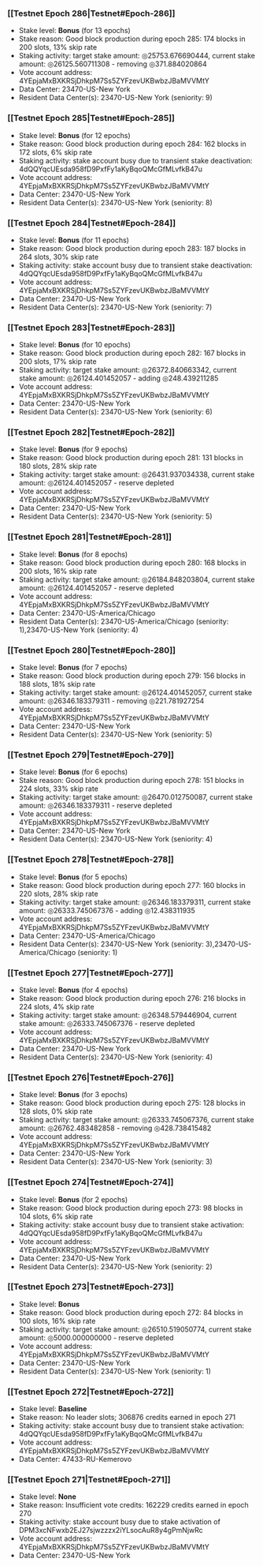 ### [[Testnet Epoch 286|Testnet#Epoch-286]]
* Stake level: **Bonus** (for 13 epochs)
* Stake reason: Good block production during epoch 285: 174 blocks in 200 slots, 13% skip rate
* Staking activity: target stake amount: ◎25753.676690444, current stake amount: ◎26125.560711308 - removing ◎371.884020864
* Vote account address: 4YEpjaMxBXKRSjDhkpM7Ss5ZYFzevUKBwbzJBaMVVMtY
* Data Center: 23470-US-New York
* Resident Data Center(s): 23470-US-New York (seniority: 9)
### [[Testnet Epoch 285|Testnet#Epoch-285]]
* Stake level: **Bonus** (for 12 epochs)
* Stake reason: Good block production during epoch 284: 162 blocks in 172 slots, 6% skip rate
* Staking activity: stake account busy due to transient stake deactivation: 4dQQYqcUEsda958fD9PxfFy1aKyBqoQMcGfMLvfkB47u
* Vote account address: 4YEpjaMxBXKRSjDhkpM7Ss5ZYFzevUKBwbzJBaMVVMtY
* Data Center: 23470-US-New York
* Resident Data Center(s): 23470-US-New York (seniority: 8)
### [[Testnet Epoch 284|Testnet#Epoch-284]]
* Stake level: **Bonus** (for 11 epochs)
* Stake reason: Good block production during epoch 283: 187 blocks in 264 slots, 30% skip rate
* Staking activity: stake account busy due to transient stake deactivation: 4dQQYqcUEsda958fD9PxfFy1aKyBqoQMcGfMLvfkB47u
* Vote account address: 4YEpjaMxBXKRSjDhkpM7Ss5ZYFzevUKBwbzJBaMVVMtY
* Data Center: 23470-US-New York
* Resident Data Center(s): 23470-US-New York (seniority: 7)
### [[Testnet Epoch 283|Testnet#Epoch-283]]
* Stake level: **Bonus** (for 10 epochs)
* Stake reason: Good block production during epoch 282: 167 blocks in 200 slots, 17% skip rate
* Staking activity: target stake amount: ◎26372.840663342, current stake amount: ◎26124.401452057 - adding ◎248.439211285
* Vote account address: 4YEpjaMxBXKRSjDhkpM7Ss5ZYFzevUKBwbzJBaMVVMtY
* Data Center: 23470-US-New York
* Resident Data Center(s): 23470-US-New York (seniority: 6)
### [[Testnet Epoch 282|Testnet#Epoch-282]]
* Stake level: **Bonus** (for 9 epochs)
* Stake reason: Good block production during epoch 281: 131 blocks in 180 slots, 28% skip rate
* Staking activity: target stake amount: ◎26431.937034338, current stake amount: ◎26124.401452057 - reserve depleted
* Vote account address: 4YEpjaMxBXKRSjDhkpM7Ss5ZYFzevUKBwbzJBaMVVMtY
* Data Center: 23470-US-New York
* Resident Data Center(s): 23470-US-New York (seniority: 5)
### [[Testnet Epoch 281|Testnet#Epoch-281]]
* Stake level: **Bonus** (for 8 epochs)
* Stake reason: Good block production during epoch 280: 168 blocks in 200 slots, 16% skip rate
* Staking activity: target stake amount: ◎26184.848203804, current stake amount: ◎26124.401452057 - reserve depleted
* Vote account address: 4YEpjaMxBXKRSjDhkpM7Ss5ZYFzevUKBwbzJBaMVVMtY
* Data Center: 23470-US-America/Chicago
* Resident Data Center(s): 23470-US-America/Chicago (seniority: 1),23470-US-New York (seniority: 4)
### [[Testnet Epoch 280|Testnet#Epoch-280]]
* Stake level: **Bonus** (for 7 epochs)
* Stake reason: Good block production during epoch 279: 156 blocks in 188 slots, 18% skip rate
* Staking activity: target stake amount: ◎26124.401452057, current stake amount: ◎26346.183379311 - removing ◎221.781927254
* Vote account address: 4YEpjaMxBXKRSjDhkpM7Ss5ZYFzevUKBwbzJBaMVVMtY
* Data Center: 23470-US-New York
* Resident Data Center(s): 23470-US-New York (seniority: 5)
### [[Testnet Epoch 279|Testnet#Epoch-279]]
* Stake level: **Bonus** (for 6 epochs)
* Stake reason: Good block production during epoch 278: 151 blocks in 224 slots, 33% skip rate
* Staking activity: target stake amount: ◎26470.012750087, current stake amount: ◎26346.183379311 - reserve depleted
* Vote account address: 4YEpjaMxBXKRSjDhkpM7Ss5ZYFzevUKBwbzJBaMVVMtY
* Data Center: 23470-US-New York
* Resident Data Center(s): 23470-US-New York (seniority: 4)
### [[Testnet Epoch 278|Testnet#Epoch-278]]
* Stake level: **Bonus** (for 5 epochs)
* Stake reason: Good block production during epoch 277: 160 blocks in 220 slots, 28% skip rate
* Staking activity: target stake amount: ◎26346.183379311, current stake amount: ◎26333.745067376 - adding ◎12.438311935
* Vote account address: 4YEpjaMxBXKRSjDhkpM7Ss5ZYFzevUKBwbzJBaMVVMtY
* Data Center: 23470-US-America/Chicago
* Resident Data Center(s): 23470-US-New York (seniority: 3),23470-US-America/Chicago (seniority: 1)
### [[Testnet Epoch 277|Testnet#Epoch-277]]
* Stake level: **Bonus** (for 4 epochs)
* Stake reason: Good block production during epoch 276: 216 blocks in 224 slots, 4% skip rate
* Staking activity: target stake amount: ◎26348.579446904, current stake amount: ◎26333.745067376 - reserve depleted
* Vote account address: 4YEpjaMxBXKRSjDhkpM7Ss5ZYFzevUKBwbzJBaMVVMtY
* Data Center: 23470-US-New York
* Resident Data Center(s): 23470-US-New York (seniority: 4)
### [[Testnet Epoch 276|Testnet#Epoch-276]]
* Stake level: **Bonus** (for 3 epochs)
* Stake reason: Good block production during epoch 275: 128 blocks in 128 slots, 0% skip rate
* Staking activity: target stake amount: ◎26333.745067376, current stake amount: ◎26762.483482858 - removing ◎428.738415482
* Vote account address: 4YEpjaMxBXKRSjDhkpM7Ss5ZYFzevUKBwbzJBaMVVMtY
* Data Center: 23470-US-New York
* Resident Data Center(s): 23470-US-New York (seniority: 3)
### [[Testnet Epoch 274|Testnet#Epoch-274]]
* Stake level: **Bonus** (for 2 epochs)
* Stake reason: Good block production during epoch 273: 98 blocks in 104 slots, 6% skip rate
* Staking activity: stake account busy due to transient stake activation: 4dQQYqcUEsda958fD9PxfFy1aKyBqoQMcGfMLvfkB47u
* Vote account address: 4YEpjaMxBXKRSjDhkpM7Ss5ZYFzevUKBwbzJBaMVVMtY
* Data Center: 23470-US-New York
* Resident Data Center(s): 23470-US-New York (seniority: 2)
### [[Testnet Epoch 273|Testnet#Epoch-273]]
* Stake level: **Bonus**
* Stake reason: Good block production during epoch 272: 84 blocks in 100 slots, 16% skip rate
* Staking activity: target stake amount: ◎26510.519050774, current stake amount: ◎5000.000000000 - reserve depleted
* Vote account address: 4YEpjaMxBXKRSjDhkpM7Ss5ZYFzevUKBwbzJBaMVVMtY
* Data Center: 23470-US-New York
* Resident Data Center(s): 23470-US-New York (seniority: 1)
### [[Testnet Epoch 272|Testnet#Epoch-272]]
* Stake level: **Baseline**
* Stake reason: No leader slots; 306876 credits earned in epoch 271
* Staking activity: stake account busy due to transient stake activation: 4dQQYqcUEsda958fD9PxfFy1aKyBqoQMcGfMLvfkB47u
* Vote account address: 4YEpjaMxBXKRSjDhkpM7Ss5ZYFzevUKBwbzJBaMVVMtY
* Data Center: 47433-RU-Kemerovo
### [[Testnet Epoch 271|Testnet#Epoch-271]]
* Stake level: **None**
* Stake reason: Insufficient vote credits: 162229 credits earned in epoch 270
* Staking activity: stake account busy due to stake activation of DPM3xcNFwxb2EJ27sjwzzzx2iYLsocAuR8y4gPmNjwRc
* Vote account address: 4YEpjaMxBXKRSjDhkpM7Ss5ZYFzevUKBwbzJBaMVVMtY
* Data Center: 23470-US-New York